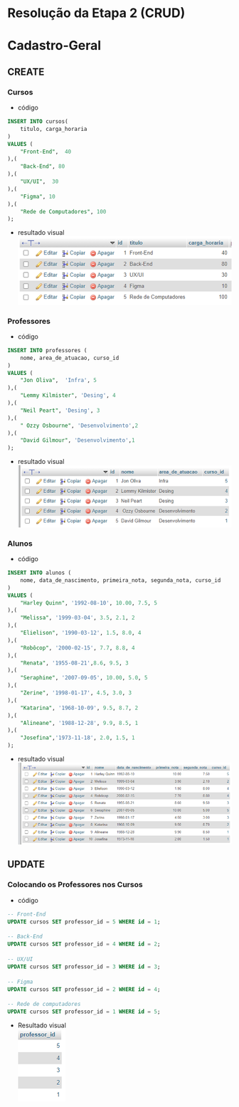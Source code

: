# Resolução da Etapa 2 (CRUD) 

# Cadastro-Geral

## CREATE

###  Cursos

- código
```sql
INSERT INTO cursos(
    titulo, carga_horaria  
) 
VALUES (
    "Front-End",  40
),(
    "Back-End", 80
),(
    "UX/UI",  30
),(
    "Figma", 10
),(
    "Rede de Computadores", 100
);
```

- resultado visual
![Tabela com os cursos já cadastrados](/img/dados-tabela-cursos.png)

### Professores

- código
```sql
INSERT INTO professores (
    nome, area_de_atuacao, curso_id  
) 
VALUES (
    "Jon Oliva",  'Infra', 5
),(
    "Lemmy Kilmister", 'Desing', 4
),(
    "Neil Peart", 'Desing', 3
),(
    " Ozzy Osbourne", 'Desenvolvimento',2
),(
    "David Gilmour", 'Desenvolvimento',1
);
```
- resultado visual
![Tabela com os professores já cadastrados](/img/dados-tabela-professores.png)

### Alunos

- código
```sql
INSERT INTO alunos (
    nome, data_de_nascimento, primeira_nota, segunda_nota, curso_id  
) 
VALUES (
    "Harley Quinn", '1992-08-10', 10.00, 7.5, 5
),(
    "Melissa", '1999-03-04', 3.5, 2.1, 2
),(
    "Elielison", '1990-03-12', 1.5, 8.0, 4
),(
    "Robôcop", '2000-02-15', 7.7, 8.8, 4
),(
    "Renata", '1955-08-21',8.6, 9.5, 3
),(
    "Seraphine", '2007-09-05', 10.00, 5.0, 5
),(
    "Zerine", '1998-01-17', 4.5, 3.0, 3
),(
    "Katarina", '1968-10-09', 9.5, 8.7, 2
),(
    "Alineane", '1988-12-28', 9.9, 8.5, 1
),(
    "Josefina",'1973-11-18', 2.0, 1.5, 1
);
```

- resultado visual
![Tabela com alunos ja cadastrados](/img/dados-tabela-alunos.png)

## UPDATE

### Colocando os Professores nos Cursos

- código
```sql
-- Front-End
UPDATE cursos SET professor_id = 5 WHERE id = 1;

-- Back-End
UPDATE cursos SET professor_id = 4 WHERE id = 2;

-- UX/UI
UPDATE cursos SET professor_id = 3 WHERE id = 3;

-- Figma
UPDATE cursos SET professor_id = 2 WHERE id = 4;

-- Rede de computadores
UPDATE cursos SET professor_id = 1 WHERE id = 5;
```

- Resultado visual <br>
![Professor id Cadastrado](/img/professores_id_cadastrado.png)
